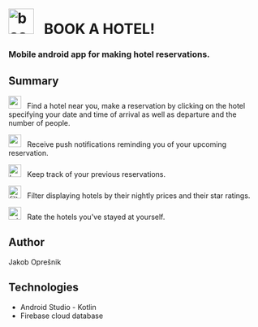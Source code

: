 # <img src="https://github.com/3-letnik-UN-2022-2023/pora-my-second-app-JakobOpresnik/blob/master/app/src/main/res/drawable/hotel.png" alt="book a hotel logo" height="50"> &nbsp; BOOK A HOTEL!

### Mobile android app for making hotel reservations.

## Summary

<img src="https://github.com/3-letnik-UN-2022-2023/pora-my-second-app-JakobOpresnik/blob/master/app/src/main/res/drawable/map.png" alt="map logo" height="25"> &nbsp; Find a hotel near you, make a reservation by clicking on the hotel specifying your date and time of arrival as well as departure and the number of people.

<img src="https://github.com/3-letnik-UN-2022-2023/pora-my-second-app-JakobOpresnik/blob/master/app/src/main/res/drawable/notification.png" alt="push notification logo" height="25"> &nbsp; Receive push notifications reminding you of your upcoming reservation.

<img src="https://github.com/3-letnik-UN-2022-2023/pora-my-second-app-JakobOpresnik/blob/master/app/src/main/res/drawable/keep_track.png" alt="keeping track logo" height="25"> &nbsp; Keep track of your previous reservations.

<img src="https://github.com/3-letnik-UN-2022-2023/pora-my-second-app-JakobOpresnik/blob/master/app/src/main/res/drawable/filter.png" alt="filter logo" height="25"> &nbsp; Filter displaying hotels by their nightly prices and their star ratings.

<img src="https://github.com/3-letnik-UN-2022-2023/pora-my-second-app-JakobOpresnik/blob/master/app/src/main/res/drawable/rating.png" alt="rating logo" height="25"> &nbsp; Rate the hotels you've stayed at yourself.

## Author

Jakob Oprešnik

## Technologies

- Android Studio - Kotlin
- Firebase cloud database
